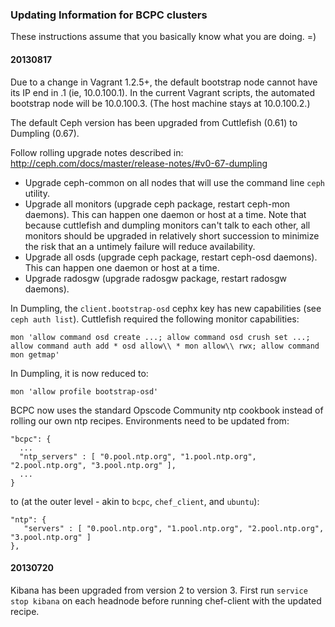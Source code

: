 ### Updating Information for BCPC clusters

These instructions assume that you basically know what you are doing.  =)

#### 20130817

Due to a change in Vagrant 1.2.5+, the default bootstrap node cannot have its
IP end in .1 (ie, 10.0.100.1).  In the current Vagrant scripts, the automated
bootstrap node will be 10.0.100.3.  (The host machine stays at 10.0.100.2.)

The default Ceph version has been upgraded from Cuttlefish (0.61) to Dumpling
(0.67).

Follow rolling upgrade notes described in:
 http://ceph.com/docs/master/release-notes/#v0-67-dumpling

* Upgrade ceph-common on all nodes that will use the command line `ceph` utility.
* Upgrade all monitors (upgrade ceph package, restart ceph-mon daemons). This can happen one daemon or host at a time. Note that because cuttlefish and dumpling monitors can't talk to each other, all monitors should be upgraded in relatively short succession to minimize the risk that an a untimely failure will reduce availability.
* Upgrade all osds (upgrade ceph package, restart ceph-osd daemons). This can happen one daemon or host at a time.
* Upgrade radosgw (upgrade radosgw package, restart radosgw daemons).

In Dumpling, the ``client.bootstrap-osd`` cephx key has new capabilities (see
``ceph auth list``).  Cuttlefish required the following monitor capabilities:

```
mon 'allow command osd create ...; allow command osd crush set ...; allow command auth add * osd allow\\ * mon allow\\ rwx; allow command mon getmap' 
```

In Dumpling, it is now reduced to:
```
mon 'allow profile bootstrap-osd' 
```

BCPC now uses the standard Opscode Community ntp cookbook instead of rolling
our own ntp recipes.  Environments need to be updated from:

```
"bcpc": {
  ...
  "ntp_servers" : [ "0.pool.ntp.org", "1.pool.ntp.org", "2.pool.ntp.org", "3.pool.ntp.org" ],
  ...
}
```

to (at the outer level - akin to ``bcpc``, ``chef_client``, and ``ubuntu``):

```
"ntp": {
   "servers" : [ "0.pool.ntp.org", "1.pool.ntp.org", "2.pool.ntp.org", "3.pool.ntp.org" ]
},
```

#### 20130720
Kibana has been upgraded from version 2 to version 3.
First run `service stop kibana` on each headnode before running
chef-client with the updated recipe.
